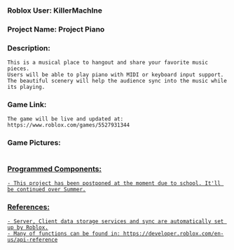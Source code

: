 ### Roblox User: KiIIerMachIne
### Project Name: Project Piano

### Description: 
``` 
This is a musical place to hangout and share your favorite music pieces.
Users will be able to play piano with MIDI or keyboard input support.
The beautiful scenery will help the audience sync into the music while its playing.
```

### Game Link:
```
The game will be live and updated at:
https://www.roblox.com/games/5527931344
```

### Game Pictures:
<a href = ""><img src = "">

### Programmed Components:
```
- This project has been postponed at the moment due to school. It'll be continued over Summer.
```

### References:
```
- Server, Client data storage services and sync are automatically set up by Roblox.
- Many of functions can be found in: https://developer.roblox.com/en-us/api-reference
```